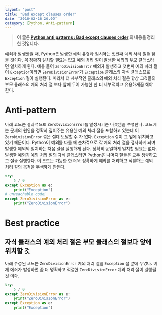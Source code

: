 ```yaml
---
layout: "post"
title: "Bad except clauses order"
date: "2018-02-28 20:05"
category: [Python, Anti-pattern]
---
```


>**이 글은 [Python anti patterns : Bad except clauses order](https://docs.quantifiedcode.com/python-anti-patterns/correctness/bad_except_clauses_order.html) 의 내용을 정리한 것입니다.**

예외가 발생했을 때, Python은 발생한 예외 유형과 일치하는 첫번째 예외 처리 절을 찾을 것이다. 꼭 정확히 일치할 필요는 없고 예외 처리 절이 발생한 예외의 부모 클래스라면 일치하게 된다. 예를 들어 `ZeroDivisionError` 예외가 발생하고 첫번째 예외 처리 절이 `Exception`이라면 `ZeroDivisionError`가 `Exception` 클래스의 자식 클래스므로 `Exception` 절이 실행된다. 따라서 더 세부적인 클래스의 예외 처리 절은 항상 그것들의 부모 클래스의 예외 처리 절 보다 앞에 두어 가능한 한 더 세부적이고 유용하게끔 해야 한다.

# Anti-pattern

아래 코드는 결과적으로 `ZeroDivisionError`를 발생시키는 나눗셈을 수행한다. 코드에는 문제의 원인을 정확히 짚어주는 유용한 예외 처리 절을 포함하고 있는데 이 `ZeroDivisionError` 절은 절대 도달할 수 가 없다. `Exception` 절이 그 앞에 위치하고 있기 때문이다. Python이 예외를 다룰 때 순차적으로 각 예외 처리 절을 검사하게 되며 발생한 예외와 일치하는 처음 절을 실행하게 된다. 정확히 동일하게 일치할 필요는 없다. 발생한 예외가 예외 처리 절의 자식 클래스라면 Python은 나머지 절들은 모두 생략하고 그 절을 실행한다. 이 코드는 가능한 한 더욱 정확하게 예외를 처리하고 식별하는 예외 처리 절의 목적을 무색하게 만든다.

```python
try:
    5 / 0
except Exception as e:
    print("Exception")
# unreachable code!
except ZeroDivisionError as e:
    print("ZeroDivisionError")
```

# Best practice

## 자식 클래스의 예외 처리 절은 부모 클래스의 절보다 앞에 위치할 것

아래 수정된 코드는 `ZeroDivisionError` 예외 처리 절을 `Exception` 절 앞에 두었다. 이제 에러가 발생하면 좀 더 명확하고 적절한 `ZeroDivisionError` 예외 처리 절이 실행될 것 이다.

```python
try:
    5 / 0
except ZeroDivisionError as e:
    print("ZeroDivisionError")
except Exception as e:
    print("Exception")
```